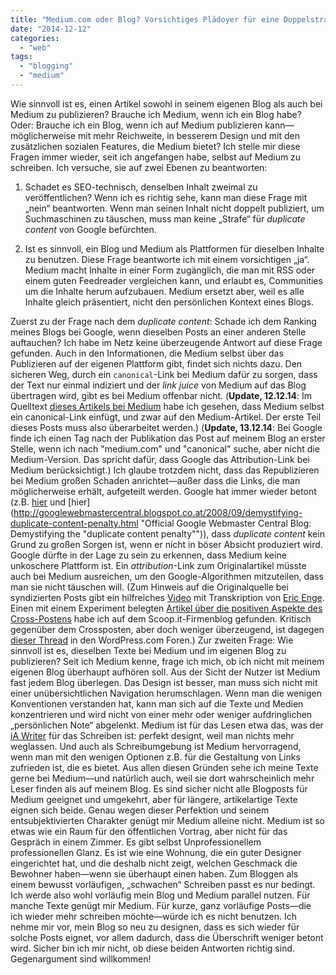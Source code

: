```yaml
---
title: "Medium.com oder Blog? Vorsichtiges Plädoyer für eine Doppelstrategie"
date: "2014-12-12"
categories: 
  - "web"
tags: 
  - "blogging"
  - "medium"
---
```


Wie sinnvoll ist es, einen Artikel sowohl in seinem eigenen Blog als auch bei Medium zu publizieren? Brauche ich Medium, wenn ich ein Blog habe? Oder: Brauche ich ein Blog, wenn ich auf Medium publizieren kann—möglicherweise mit mehr Reichweite, in besserem Design und mit den zusätzlichen sozialen Features, die Medium bietet? Ich stelle mir diese Fragen immer wieder, seit ich angefangen habe, selbst auf Medium zu schreiben. Ich versuche, sie auf zwei Ebenen zu beantworten:

1. Schadet es SEO-technisch, denselben Inhalt zweimal zu veröffentlichen? Wenn ich es richtig sehe, kann man diese Frage mit „nein“ beantworten. Wenn man seinen Inhalt nicht doppelt publiziert, um Suchmaschinen zu täuschen, muss man keine „Strafe“ für _duplicate content_ von Google befürchten.
    
2. Ist es sinnvoll, ein Blog und Medium als Plattformen für dieselben Inhalte zu benutzen. Diese Frage beantworte ich mit einem vorsichtigen „ja“. Medium macht Inhalte in einer Form zugänglich, die man mit RSS oder einem guten Feedreader vergleichen kann, und erlaubt es, Communities um die Inhalte herum aufzubauen. Medium ersetzt aber, weil es alle Inhalte gleich präsentiert, nicht den persönlichen Kontext eines Blogs.
    

Zuerst zu der Frage nach dem _duplicate content_: Schade ich dem Ranking meines Blogs bei Google, wenn dieselben Posts an einer anderen Stelle auftauchen? Ich habe im Netz keine überzeugende Antwort auf diese Frage gefunden. Auch in den Informationen, die Medium selbst über das Publizieren auf der eigenen Plattform gibt, findet sich nichts dazu. Den sicheren Weg, durch ein `canonical`\-Link bei Medium dafür zu sorgen, dass der Text nur einmal indiziert und der _link juice_ von Medium auf das Blog übertragen wird, gibt es bei Medium offenbar nicht. (**Update, 12.12.14**: Im Quelltext [dieses Artikels bei Medium](https://medium.com/@heinz/medium-com-oder-blog-vorsichtiges-pladoyer-fur-eine-doppelstrategie-131116dcd810 "Medium.com oder Blog? Vorsichtiges Plädoyer für eine Doppelstrategie — Medium") habe ich gesehen, dass Medium selbst ein canonical-Link einfügt, und zwar auf den Medium-Artikel. Der erste Teil dieses Posts muss also überarbeitet werden.) (**Update, 13.12.14**: Bei Google finde ich einen Tag nach der Publikation das Post auf meinem Blog an erster Stelle, wenn ich nach "medium.com" und "canonical" suche, aber nicht die Medium-Version. Das spricht dafür, dass Google das Attribution-Link bei Medium berücksichtigt.) Ich glaube trotzdem nicht, dass das Republizieren bei Medium großen Schaden anrichtet—außer dass die Links, die man möglicherweise erhält, aufgeteilt werden. Google hat immer wieder betont (z.B. [hier](http://searchengineland.com/googles-matt-cutts-duplicate-content-wont-hurt-you-unless-it-is-spammy-167459 "Google's Matt Cutts: Duplicate Content Won't Hurt You, Unless It Is Spammy") und [hier](http://googlewebmastercentral.blogspot.co.at/2008/09/demystifying-duplicate-content-penalty.html "Official Google Webmaster Central Blog: Demystifying the "duplicate content penalty"")), dass _duplicate content_ kein Grund zu großen Sorgen ist, wenn er nicht in böser Absicht produziert wird. Google dürfte in der Lage zu sein zu erkennen, dass Medium keine unkoschere Plattform ist. Ein _attribution_\-Link zum Originalartikel müsste auch bei Medium ausreichen, um den Google-Algorithmen mitzuteilen, dass man sie nicht täuschen will. (Zum Hinweis auf die Originalquelle bei syndizierten Posts gibt ein hilfreiches [Video](http://moz.com/blog/syndicating-content-whiteboard-friday "Syndicating Content - Whiteboard Friday - Moz") mit Transkription von [Eric Enge](https://www.stonetemple.com/about-eric-enge/ "About Eric Enge"). Einen mit einem Experiment belegten [Artikel über die positiven Aspekte des Cross-Postens](http://blog.scoop.it/2014/07/18/is-re-publishing-your-content-worth-the-effort-a-data-driven-answer/ "Should you re-publish your content to other blogs, Medium or LinkedIn blog? A data-driven answer | Scoop.it Blog") habe ich auf dem Scoop.it-Firmenblog gefunden. Kritisch gegenüber dem Crossposten, aber doch weniger überzeugend, ist dagegen [dieser Thread](http://en.forums.wordpress.com/topic/sharing-crossposting-blog-posts-on-other-sites-bad?replies=4 "Sharing (crossposting) blog posts on other sites. Bad? « WordPress.com Forums") in den WordPress.com Foren.) Zur zweiten Frage: Wie sinnvoll ist es, dieselben Texte bei Medium und im eigenen Blog zu publizieren? Seit ich Medium kenne, frage ich mich, ob ich nicht mit meinem eigenen Blog überhaupt aufhören soll. Aus der Sicht der Nutzer ist Medium fast jedem Blog überlegen. Das Design ist besser, man muss sich nicht mit einer unübersichtlichen Navigation herumschlagen. Wenn man die wenigen Konventionen verstanden hat, kann man sich auf die Texte und Medien konzentrieren und wird nicht von einer mehr oder weniger aufdringlichen „persönlichen Note“ abgelenkt. Medium ist für das Lesen etwa das, was der [iA Writer](http://www.iawriter.com/mac/ "iA Writer for Mac") für das Schreiben ist: perfekt designt, weil man nichts mehr weglassen. Und auch als Schreibumgebung ist Medium hervorragend, wenn man mit den wenigen Optionen z.B. für die Gestaltung von Links zufrieden ist, die es bietet. Aus allen diesen Gründen sehe ich meine Texte gerne bei Medium—und natürlich auch, weil sie dort wahrscheinlich mehr Leser finden als auf meinem Blog. Es sind sicher nicht alle Blogposts für Medium geeignet und umgekehrt, aber für längere, artikelartige Texte eignen sich beide. Genau wegen dieser Perfektion und seinem entsubjektivierten Charakter genügt mir Medium alleine nicht. Medium ist so etwas wie ein Raum für den öffentlichen Vortrag, aber nicht für das Gespräch in einem Zimmer. Es gibt selbst Unprofessionellem professionellen Glanz. Es ist wie eine Wohnung, die ein guter Designer eingerichtet hat, und die deshalb nicht zeigt, welchen Geschmack die Bewohner haben—wenn sie überhaupt einen haben. Zum Bloggen als einem bewusst vorläufigen, „schwachen“ Schreiben passt es nur bedingt. Ich werde also wohl vorläufig mein Blog und Medium parallel nutzen. Für manche Texte genügt mir Medium. Für kurze, ganz vorläufige Posts—die ich wieder mehr schreiben möchte—würde ich es nicht benutzen. Ich nehme mir vor, mein Blog so neu zu designen, dass es sich wieder für solche Posts eignet, vor allem dadurch, dass die Überschrift weniger betont wird. Sicher bin ich mir nicht, ob diese beiden Antworten richtig sind. Gegenargument sind willkommen!
